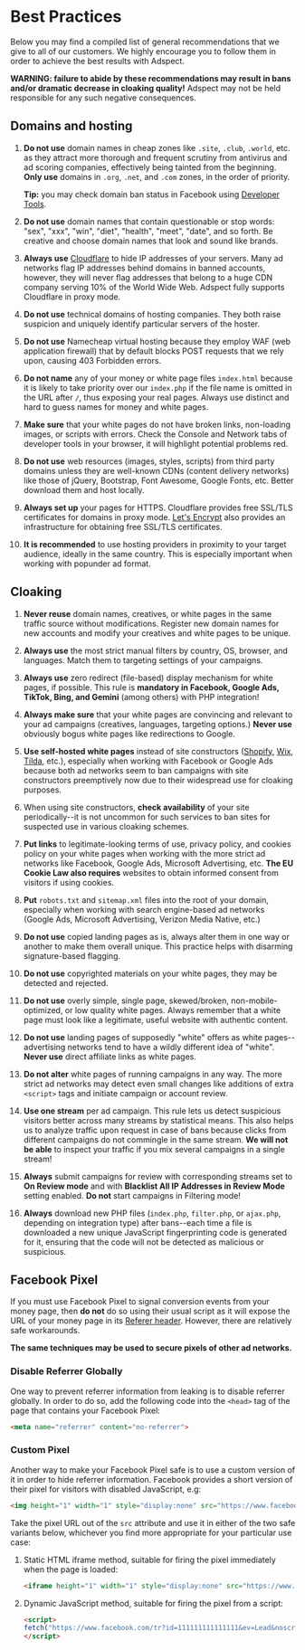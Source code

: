 # Best Practices

Below you may find a compiled list of general recommendations that we give to all of our customers.
We highly encourage you to follow them in order to achieve the best results with Adspect.

**WARNING: failure to abide by these recommendations may result in bans and/or dramatic decrease
in cloaking quality!** Adspect may not be held responsible for any such negative consequences.

## Domains and hosting

1. **Do not use** domain names in cheap zones like `.site`, `.club`, `.world`, etc. as they attract more
   thorough and frequent scrutiny from antivirus and ad scoring companies, effectively being tainted
   from the beginning. **Only use** domains in `.org`, `.net`, and `.com` zones, in the order of priority.

   **Tip:** you may check domain ban status in Facebook using [Developer Tools](https://developers.facebook.com/tools/debug/sharing/?q=example.com).

2. **Do not use** domain names that contain questionable or stop words: "sex", "xxx", "win", "diet",
   "health", "meet", "date", and so forth. Be creative and choose domain names that look and sound like brands.

3. **Always use** [Cloudflare](https://www.cloudflare.com/) to hide IP addresses of your servers. Many ad
   networks flag IP addresses behind domains in banned accounts, however, they will never flag addresses
   that belong to a huge CDN company serving 10% of the World Wide Web. Adspect fully supports Cloudflare
   in proxy mode.

4. **Do not use** technical domains of hosting companies. They both raise suspicion and uniquely identify
   particular servers of the hoster.

5. **Do not use** Namecheap virtual hosting because they employ WAF (web application firewall) that by
   default blocks POST requests that we rely upon, causing 403 Forbidden errors.

6. **Do not name** any of your money or white page files `index.html` because it is likely to take priority
   over our `index.php` if the file name is omitted in the URL after `/`, thus exposing your real pages.
   Always use distinct and hard to guess names for money and white pages.

7. **Make sure** that your white pages do not have broken links, non-loading images, or scripts with errors.
   Check the Console and Network tabs of developer tools in your browser, it will highlight potential
   problems red.

8. **Do not use** web resources (images, styles, scripts) from third party domains unless they are well-known
   CDNs (content delivery networks) like those of jQuery, Bootstrap, Font Awesome, Google Fonts, etc.
   Better download them and host locally.

9. **Always set up** your pages for HTTPS. Cloudflare provides free SSL/TLS certificates for domains in proxy
   mode. [Let's Encrypt](https://letsencrypt.org/) also provides an infrastructure for obtaining free
   SSL/TLS certificates.

10. **It is recommended** to use hosting providers in proximity to your target audience, ideally in the same
    country. This is especially important when working with popunder ad format.

## Cloaking

1. **Never reuse** domain names, creatives, or white pages in the same traffic source without modifications.
   Register new domain names for new accounts and modify your creatives and white pages to be unique.

2. **Always use** the most strict manual filters by country, OS, browser, and languages. Match them to
   targeting settings of your campaigns.

3. **Always use** zero redirect (file-based) display mechanism for white pages, if possible. This rule
   is **mandatory in Facebook, Google Ads, TikTok, Bing, and Gemini** (among others) with PHP integration!

4. **Always make sure** that your white pages are convincing and relevant to your ad campaigns (creatives,
   languages, targeting options.) **Never use** obviously bogus white pages like redirections to Google.

5. **Use self-hosted white pages** instead of site constructors ([Shopify](https://www.shopify.com/),
   [Wix](https://wix.com/), [Tilda](https://tilda.cc/), etc.), especially when working with Facebook or
   Google Ads because both ad networks seem to ban campaigns with site constructors preemptively now
   due to their widespread use for cloaking purposes.

6. When using site constructors, **check availability** of your site periodically--it is not uncommon
   for such services to ban sites for suspected use in various cloaking schemes.

7. **Put links** to legitimate-looking terms of use, privacy policy, and cookies policy on your white pages
   when working with the more strict ad networks like Facebook, Google Ads, Microsoft Advertising, etc.
   **The EU Cookie Law also requires** websites to obtain informed consent from visitors if using cookies.

8. **Put** `robots.txt` and `sitemap.xml` files into the root of your domain, especially when working with
   search engine-based ad networks (Google Ads, Microsoft Advertising, Verizon Media Native, etc.)

9. **Do not use** copied landing pages as is, always alter them in one way or another to make them overall
   unique. This practice helps with disarming signature-based flagging.

10. **Do not use** copyrighted materials on your white pages, they may be detected and rejected.

11. **Do not use** overly simple, single page, skewed/broken, non-mobile-optimized, or low quality white pages.
    Always remember that a white page must look like a legitimate, useful website with authentic content.

12. **Do not use** landing pages of supposedly "white" offers as white pages--advertising networks tend to
    have a wildly different idea of "white". **Never use** direct affiliate links as white pages.

13. **Do not alter** white pages of running campaigns in any way. The more strict ad networks may detect
    even small changes like additions of extra `<script>` tags and initiate campaign or account review.

14. **Use one stream** per ad campaign. This rule lets us detect suspicious visitors better across many
    streams by statistical means. This also helps us to analyze traffic upon request in case of bans because
    clicks from different campaigns do not commingle in the same stream. **We will not be able** to inspect
    your traffic if you mix several campaigns in a single stream!

15. **Always** submit campaigns for review with corresponding streams set to **On Review mode** and with
    **Blacklist All IP Addresses in Review Mode** setting enabled. **Do not** start campaigns in Filtering mode!

16. **Always** download new PHP files (`index.php`, `filter.php`, or `ajax.php`, depending on integration
    type) after bans--each time a file is downloaded a new unique JavaScript fingerprinting code is generated
    for it, ensuring that the code will not be detected as malicious or suspicious.

## Facebook Pixel

If you must use Facebook Pixel to signal conversion events from your money page, then **do not** do so using
their usual script as it will expose the URL of your money page in its
[Referer header](https://developer.mozilla.org/en-US/docs/Web/HTTP/Headers/Referer).
However, there are relatively safe workarounds.

**The same techniques may be used to secure pixels of other ad networks.**

### Disable Referrer Globally

One way to prevent referrer information from leaking is to disable referrer globally. In order to do so, add
the following code into the `<head>` tag of the page that contains your Facebook Pixel:

```html
<meta name="referrer" content="no-referrer">
```

### Custom Pixel

Another way to make your Facebook Pixel safe is to use a custom version of it in order to hide referrer information.
Facebook provides a short version of their pixel for visitors with disabled JavaScript, e.g:

```html
<img height="1" width="1" style="display:none" src="https://www.facebook.com/tr?id=111111111111111&ev=Lead&noscript=1">
```

Take the pixel URL out of the `src` attribute and use it in either of the two safe variants below, whichever
you find more appropriate for your particular use case:

1. Static HTML iframe method, suitable for firing the pixel immediately when the page is loaded:

   ```html
   <iframe height="1" width="1" style="display:none" src="https://www.facebook.com/tr?id=111111111111111&ev=Lead&noscript=1" referrerpolicy="no-referrer">
   ```

2. Dynamic JavaScript method, suitable for firing the pixel from a script:

   ```html
   <script>
   fetch("https://www.facebook.com/tr?id=111111111111111&ev=Lead&noscript=1", {mode: "no-cors", referrerPolicy: "no-referrer"});
   </script>
   ```
